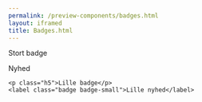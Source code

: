 ```yaml
--- 
permalink: /preview-components/badges.html
layout: iframed 
title: Badges.html
---
```

<div class="container pb-5">
    <p class="h5">Stort badge</p>
    <label class="badge badge-large">Nyhed</label>

    <p class="h5">Lille badge</p>
    <label class="badge badge-small">Lille nyhed</label>
</div>
